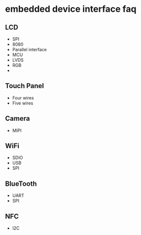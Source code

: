# embedded device interface faq

## LCD 

* SPI
* 8080
* Parallel interface
* MCU
* LVDS
* RGB
* 
## Touch Panel

* Four wires
* Five wires

## Camera

* MIPI

## WiFi

* SDIO
* USB
* SPI

## BlueTooth

* UART
* SPI

## NFC

* I2C

